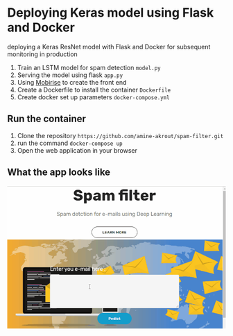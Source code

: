 # Deploying Keras model using Flask and Docker
deploying a Keras ResNet model with Flask and Docker for subsequent monitoring in production 


1. Train an LSTM model for spam detection `model.py`
2. Serving the model using flask `app.py`
3. Using [Mobirise](https://mobirise.com/) to create the front end
4. Create a Dockerfile to install the container `Dockerfile`
5. Create docker set up parameters  `docker-compose.yml`

## Run the container
1. Clone the repository `https://github.com/amine-akrout/spam-filter.git`
2. run the command `docker-compose up` 
3. Open the web application in your browser 

## What the app looks like
![demo](https://github.com/amine-akrout/spam-filter/blob/master/templates/demo.gif)
